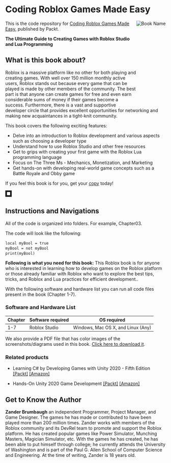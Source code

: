 # Coding Roblox Games Made Easy

<a href="https://www.packtpub.com/product/coding-roblox-games-made-easy/9781800561991"><img src="https://static.packt-cdn.com/products/9781800561991/cover/smaller" alt="Book Name" height="256px" align="right"></a>

This is the code repository for [Coding Roblox Games Made Easy](https://www.packtpub.com/product/coding-roblox-games-made-easy/9781800561991), published by Packt.

**The Ultimate Guide to Creating Games with Roblox Studio and Lua Programming**

## What is this book about?
Roblox is a massive platform like no other for both playing and creating games. With well over 150 million monthly active users, Roblox stands out because every game that can be played is made by other members of the community. The best part is that anyone can create games for free and even earn considerable sums of money if their games become a success. Furthermore, there is a vast and supportive developer circle that provides excellent opportunities for networking and making new acquaintances in a tight-knit community.

This book covers the following exciting features: 
* Delve into an introduction to Roblox development and various aspects such as choosing a developer type
* Understand how to use Roblox Studio and other free resources
* Get to grips with creating your first game with the Roblox Lua programming language
* Focus on The Three Ms - Mechanics, Monetization, and Marketing
* Get hands-on with developing real-world game concepts such as a Battle Royale and Obby game

If you feel this book is for you, get your [copy](https://www.amazon.com/dp/1800561997) today!

<a href="https://www.packtpub.com/?utm_source=github&utm_medium=banner&utm_campaign=GitHubBanner"><img src="https://raw.githubusercontent.com/PacktPublishing/GitHub/master/GitHub.png" alt="https://www.packtpub.com/" border="5" /></a>

## Instructions and Navigations
All of the code is organized into folders. For example, Chapter03.

The code will look like the following:
```
local myBool = true
myBool = not myBool
print(myBool)
```

**Following is what you need for this book:**
	This Roblox book is for anyone who is interested in learning how to develop games on the Roblox platform or those already familiar with Roblox who want to explore the best tips, tricks, and Roblox and Lua practices for efficient development..

With the following software and hardware list you can run all code files present in the book (Chapter 1-7).

### Software and Hardware List

| Chapter  | Software required                   | OS required                        |
| -------- | ------------------------------------| -----------------------------------|
| 1-7      | Roblox Studio                       | Windows, Mac OS X, and Linux (Any) |

We also provide a PDF file that has color images of the screenshots/diagrams used in this book. [Click here to download it](https://static.packt-cdn.com/downloads/9781800561991_ColorImages.pdf).

### Related products <Other books you may enjoy>
* Learning C# by Developing Games with Unity 2020 - Fifth Edition [[Packt]](https://www.packtpub.com/product/learning-c-by-developing-games-with-unity-2020-fifth-edition/9781800207806) [[Amazon]](https://www.amazon.com/dp/1800207808)

* Hands-On Unity 2020 Game Development [[Packt]](https://www.packtpub.com/product/hands-on-unity-2020-game-development/9781838642006) [[Amazon]](https://www.amazon.com/dp/1838642005)

## Get to Know the Author
**Zander Brumbaugh**
an independent Programmer, Project Manager, and Game Designer. The games he has made or contributed to have been played more than 200 million times. Zander works with members of the Roblox community and its DevRel team to promote and support the Roblox platform. He has created popular games like Power Simulator, Munching Masters, Magician Simulator, etc. With the games he has created, he has been able to put himself through college; he currently attends the University of Washington and is part of the Paul G. Allen School of Computer Science and Engineering. At the time of writing, Zander is 18 years old.

